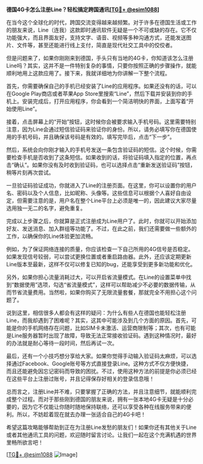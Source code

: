 **德国4G卡怎么注册Line？轻松搞定跨国通讯[[TG💪+ @esim1088](https://t.me/s/esim1088)]**

在当今这个全球化的时代，跨国交流变得越来越频繁。对于许多在德国生活或工作的朋友来说，Line（连我）这款即时通讯软件无疑是一个不可或缺的存在。它不仅功能强大，而且界面友好，支持文字、语音、视频等多种沟通方式，还能发送图片、文件等，甚至还能进行线上支付，简直是现代社交工具中的佼佼者。

但是问题来了，如果你刚刚来到德国，手头只有当地的4G卡，你知道该怎么注册Line吗？其实，这并不是一件特别复杂的事情，只要你按照正确的步骤操作，就能顺利地用上这款应用了。接下来，我就详细地为你讲解一下整个流程。

首先，你需要确保自己的手机已经安装了Line的应用程序。如果还没有的话，可以在Google Play商店或者苹果App Store里搜索“Line”，然后下载并安装到你的手机上。安装完成后，打开应用程序，你会看到一个简洁明快的界面，上面写着“开始使用Line”。

接着，点击屏幕上的“开始”按钮，这时候你会被要求输入手机号码。这里需要特别注意，因为Line会通过短信验证码来验证你的身份。所以，请务必填写你在德国使用的手机号码，并且确保该号码是有效的。填写完毕后，点击“下一步”。

然后，系统会向你刚才输入的手机号发送一条包含验证码的短信。这个时候，你需要检查手机是否收到了这条短信。如果收到的话，将验证码填入指定的位置，再点击“确认”。如果你没有及时收到验证码，也可以选择点击“重新发送验证码”按钮，稍等片刻再次尝试。

一旦验证码验证成功，你就进入了Line的注册页面。在这里，你可以设置你的用户名、密码以及个人信息，比如昵称、头像等。这些信息可以根据个人喜好自由设定，但需要注意的是，用户名在整个Line平台上必须是唯一的，因此建议大家尽量选用独一无二的名字，避免重复。

完成以上步骤之后，你就算是正式注册成为Line用户了。此时，你就可以开始添加好友、发送消息、加入群组等功能了。不过，在此之前，我们还需要做一些额外的工作，以确保你的Line体验更加流畅。

例如，为了保证网络连接的质量，你应该检查一下自己所用的4G信号是否稳定。如果发现信号较弱，可以尝试更换位置或者重启路由器。此外，还应该定期更新Line版本至最新，这样不仅可以修复已知的bug，还能享受到更多新功能和优化。

另外，如果你担心流量消耗过大，可以开启省流量模式。在Line的设置菜单中找到“数据使用”选项，勾选“省流量模式”，这样可以帮助减少不必要的数据传输，从而节省流量费用。当然啦，如果你购买了无限流量套餐，那就完全不用担心这个问题了。

说到这里，相信很多人都会有这样的疑问：为什么有些人在德国也能轻松注册Line，而我却遇到了困难呢？其实，这其中可能涉及到几个方面的原因。首先，可能是你的手机网络存在问题，比如SIM卡未激活、运营商限制等；其次，也有可能是Line服务器暂时出现了故障，导致无法正常接收验证码。遇到这种情况时，最好的办法就是耐心等待一段时间，然后再试一次。

最后，还有一个小技巧想分享给大家。如果你觉得手动输入验证码太麻烦，可以选择通过Facebook、Google账号等方式直接登录Line。这种方式不仅方便快捷，而且还能避免因忘记密码而导致的困扰。不过，使用这种方法的前提是你必须已经在这些平台上注册过账号，并且记得保存好相关的登录信息哦！

总而言之，注册Line并不难，只要掌握了正确的方法，并且注意细节，就能顺利完成整个过程。而对于那些刚到德国的朋友来说，拥有一张本地4G卡无疑是十分必要的，因为它不仅能让你随时随地保持联络，还可以享受各种在线服务带来的便利。所以，不妨趁着现在就去办理一张适合自己的4G卡吧！

希望这篇攻略能够帮助到正在为注册Line发愁的朋友们！如果你还有其他关于Line或者其他通讯工具的问题，欢迎随时留言讨论。让我们一起在这个充满机遇的世界里畅所欲言吧！

[[TG💪+ @esim1088](https://t.me/s/esim1088) ![Image](https://i.postimg.cc/4NQfJmqS/Snipaste-2025-05-13-00-14-12.png)]